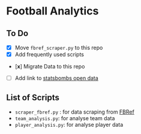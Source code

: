 # Football Analytics

## To Do

- [x] Move `fbref_scraper.py` to this repo
- [x] Add frequently used scripts
- [**x**] Migrate Data to this repo
- [ ] Add link to  [statsbombs open data](https://github.com/statsbomb/open-data)

## List of Scripts

- `scraper_fbref.py` : for data scraping from [FBRef](www.fbref.com)
- `team_analysis.py`: for analyse team data
- `player_analysis.py`: for analyse player data
